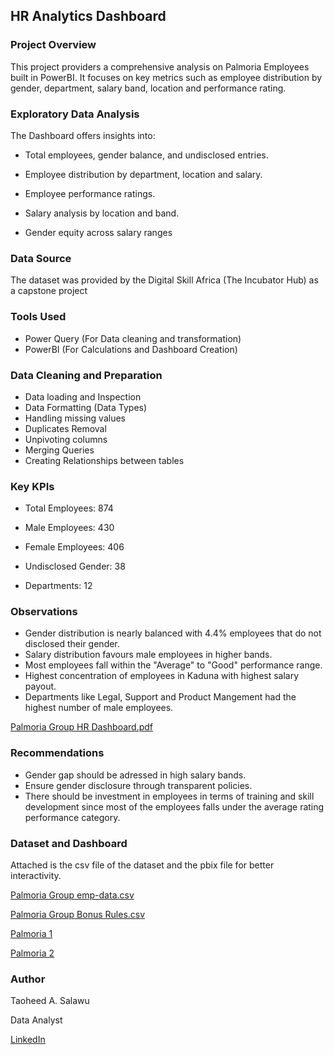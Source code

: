 ## HR Analytics Dashboard

### Project Overview
 
 This project providers a comprehensive analysis on Palmoria Employees built in PowerBI. It focuses on key metrics such as employee distribution by gender, department, salary band, location and performance rating.

### Exploratory Data Analysis

The Dashboard offers insights into: 

- Total employees, gender balance, and undisclosed entries.

- Employee distribution by department, location and salary.

- Employee performance ratings.

- Salary analysis by location and band.

- Gender equity across salary ranges

### Data Source

The dataset was provided by the Digital Skill Africa (The Incubator Hub) as a capstone project

### Tools Used

- Power Query (For Data cleaning and transformation)
- PowerBI (For Calculations and Dashboard Creation)


### Data Cleaning and Preparation

- Data loading and Inspection
- Data Formatting (Data Types)
- Handling missing values
- Duplicates Removal
- Unpivoting columns
- Merging Queries
- Creating Relationships between tables

### Key KPIs


- Total Employees: 874

- Male Employees: 430

- Female Employees: 406

- Undisclosed Gender: 38

- Departments: 12


### Observations

- Gender distribution is nearly balanced with 4.4% employees that do not disclosed their gender.
- Salary distribution favours male employees in higher bands.
- Most employees fall within the "Average" to "Good" performance range.
- Highest concentration of employees in Kaduna with highest salary payout.
- Departments like Legal, Support and Product Mangement had the highest number of male employees.


[Palmoria Group HR Dashboard.pdf](https://github.com/user-attachments/files/21067643/Palmoria.Group.HR.Dashboard.pdf)


### Recommendations

- Gender gap should be adressed in high salary bands.
- Ensure gender disclosure through transparent policies.
- There should be investment in employees in terms of training and skill development since most of the employees falls under the average rating performance category.

### Dataset and Dashboard

Attached is the csv file of the dataset and the pbix file for better interactivity.

[Palmoria Group emp-data.csv](https://github.com/user-attachments/files/21068593/Palmoria.Group.emp-data.csv)

[Palmoria Group Bonus Rules.csv](https://github.com/user-attachments/files/21068591/Palmoria.Group.Bonus.Rules.csv)

[Palmoria 1](https://github.com/user-attachments/assets/287e0254-8bd7-4701-8c1c-241e6f491790)

[Palmoria 2](https://github.com/user-attachments/assets/bb0ec0ac-2ff1-46f5-a480-e9479ff673af)


### Author
Taoheed A. Salawu

Data Analyst

[LinkedIn](www.linkedin.com/in/taoheed-a-salawu-b2ab42187)
